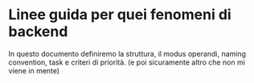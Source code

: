 # Linee guida per quei fenomeni di backend

In questo documento definiremo la struttura, il modus operandi, naming convention, task e criteri di priorità. (e poi sicuramente altro che non mi viene in mente)
